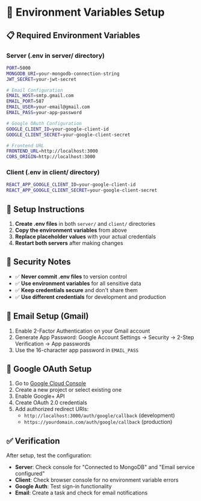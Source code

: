# 🔧 Environment Variables Setup

## 📋 **Required Environment Variables**

### **Server (.env in server/ directory)**
```bash
PORT=5000
MONGODB_URI=your-mongodb-connection-string
JWT_SECRET=your-jwt-secret

# Email Configuration
EMAIL_HOST=smtp.gmail.com
EMAIL_PORT=587
EMAIL_USER=your-email@gmail.com
EMAIL_PASS=your-app-password

# Google OAuth Configuration
GOOGLE_CLIENT_ID=your-google-client-id
GOOGLE_CLIENT_SECRET=your-google-client-secret

# Frontend URL
FRONTEND_URL=http://localhost:3000
CORS_ORIGIN=http://localhost:3000
```

### **Client (.env in client/ directory)**
```bash
REACT_APP_GOOGLE_CLIENT_ID=your-google-client-id
REACT_APP_GOOGLE_CLIENT_SECRET=your-google-client-secret
```

## 🚀 **Setup Instructions**

1. **Create .env files** in both `server/` and `client/` directories
2. **Copy the environment variables** from above
3. **Replace placeholder values** with your actual credentials
4. **Restart both servers** after making changes

## 🔐 **Security Notes**

- ✅ **Never commit .env files** to version control
- ✅ **Use environment variables** for all sensitive data
- ✅ **Keep credentials secure** and don't share them
- ✅ **Use different credentials** for development and production

## 📧 **Email Setup (Gmail)**

1. Enable 2-Factor Authentication on your Gmail account
2. Generate App Password: Google Account Settings → Security → 2-Step Verification → App passwords
3. Use the 16-character app password in `EMAIL_PASS`

## 🔑 **Google OAuth Setup**

1. Go to [Google Cloud Console](https://console.cloud.google.com/)
2. Create a new project or select existing one
3. Enable Google+ API
4. Create OAuth 2.0 credentials
5. Add authorized redirect URIs:
   - `http://localhost:3000/auth/google/callback` (development)
   - `https://yourdomain.com/auth/google/callback` (production)

## ✅ **Verification**

After setup, test the configuration:
- **Server**: Check console for "Connected to MongoDB" and "Email service configured"
- **Client**: Check browser console for no environment variable errors
- **Google Auth**: Test sign-in functionality
- **Email**: Create a task and check for email notifications
